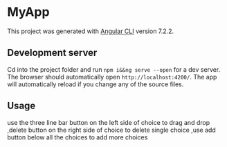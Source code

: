 # MyApp

This project was generated with [Angular CLI](https://github.com/angular/angular-cli) version 7.2.2.

## Development server

Cd into the project folder and run `npm i&&ng serve --open` for a dev server. The browser should automatically open `http://localhost:4200/`. The app will automatically reload if you change any of the source files.

## Usage

use the three line bar button on the left side of choice to drag and drop ,delete button on the right side of choice to delete single choice ,use add button below all the choices to add more choices
